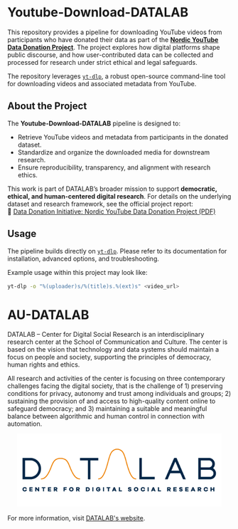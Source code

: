 # Youtube-Download-DATALAB

This repository provides a pipeline for downloading YouTube videos from participants who have donated their data as part of the **[Nordic YouTube Data Donation Project](https://norden.diva-portal.org/smash/get/diva2:1954799/FULLTEXT01.pdf)**. The project explores how digital platforms shape public discourse, and how user-contributed data can be collected and processed for research under strict ethical and legal safeguards.  

The repository leverages [`yt-dlp`](https://github.com/yt-dlp/yt-dlp), a robust open-source command-line tool for downloading videos and associated metadata from YouTube.  


## About the Project

The **Youtube-Download-DATALAB** pipeline is designed to:
- Retrieve YouTube videos and metadata from participants in the donated dataset.  
- Standardize and organize the downloaded media for downstream research.  
- Ensure reproducibility, transparency, and alignment with research ethics.  

This work is part of DATALAB’s broader mission to support **democratic, ethical, and human-centered digital research**. For details on the underlying dataset and research framework, see the official project report:  
📄 [Data Donation Initiative: Nordic YouTube Data Donation Project (PDF)](https://norden.diva-portal.org/smash/get/diva2:1954799/FULLTEXT01.pdf)  


## Usage

The pipeline builds directly on [`yt-dlp`](https://github.com/yt-dlp/yt-dlp). Please refer to its documentation for installation, advanced options, and troubleshooting.  

Example usage within this project may look like:  

```bash
yt-dlp -o "%(uploader)s/%(title)s.%(ext)s" <video_url>
```

# AU-DATALAB

DATALAB – Center for Digital Social Research is an interdisciplinary research center at the School of Communication and Culture. The center is based on the vision that technology and data systems should maintain a focus on people and society, supporting the principles of democracy, human rights and ethics.


All research and activities of the center is focusing on three contemporary challenges facing the digital society, that is the challenge of 1) preserving conditions for privacy, autonomy and trust among individuals and groups; 2) sustaining the provision of and access to high-quality content online to safeguard democracy; and 3) maintaining a suitable and meaningful balance between algorithmic and human control in connection with automation.

<p align="center">
  <img width="460" src="https://github.com/AU-DATALAB/AU-DATALAB/blob/main/images/Datalab_logo_blue_transparent.png">
</p>

For more information, visit [DATALAB's website](https://datalab.au.dk/).
